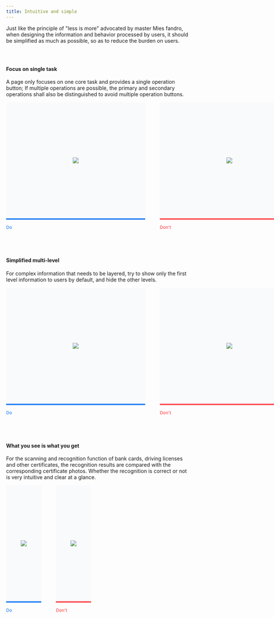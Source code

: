 ```yaml
---
title: Intuitive and simple
---
```


Just like the principle of "less is more" advocated by master Mies fandro, when designing the information and behavior processed by users, it should be simplified as much as possible, so as to reduce the burden on users.

<style>
h4 { margin-top: 60px !important; }
.doc-cutline-wrapper{display:-webkit-box;display:-ms-flexbox;display:flex}
.doc-cutline-wrapper:last-child { margin-bottom: 60px; }
.doc-cutline{position:relative;display:-webkit-inline-box;display:-ms-inline-flexbox;display:inline-flex;margin-bottom:42px;padding:40px;background:#F9FAFB;-webkit-box-sizing:border-box;box-sizing:border-box;-webkit-box-align:center;-ms-flex-align:center;align-items:center;-webkit-box-pack:center;-ms-flex-pack:center;justify-content:center;min-height:320px}
.doc-cutline:after{position:absolute;bottom:-32px;left:0;font-size:12px;font-weight:500}
.doc-cutline.do{margin-right:40px;border-bottom:solid 4px #2F86F6}
.doc-cutline.do:after{content:"Do";color:#2F86F6}
.doc-cutline.donot{border-bottom:solid 4px #FF5257}
.doc-cutline.donot:after{content:"Don't";color:#FF5257}
.doc-cutline-item{display:-webkit-box;display:-ms-flexbox;display:flex;-webkit-box-align:center;-ms-flex-align:center;align-items:center;-webkit-box-pack:center;-ms-flex-pack:center;justify-content:center}
.doc-cutline-item.horizon img{width:100%}
/* .doc-cutline-item.vertical img{width:auto;height:100%} */
@media (max-width:750px){.doc-cutline-wrapper{-webkit-box-orient:vertical;-webkit-box-direction:normal;-ms-flex-direction:column;flex-direction:column}
.doc-cutline.do{margin-right:0}
}
</style>

#### Focus on single task

A page only focuses on one core task and provides a single operation button; If multiple operations are possible, the primary and secondary operations shall also be distinguished to avoid multiple operation buttons.

<div class="doc-cutline-wrapper">
  <div class="doc-cutline do">
    <div class="doc-cutline-item vertical" style="width: 300px;">
      <img src="https://pt-starimg.didistatic.com/static/starimg/img/bVh1mXPP9r1643188890070.png">
    </div>
  </div>
  <div class="doc-cutline donot">
    <div class="doc-cutline-item vertical" style="width: 300px;">
      <img src="https://pt-starimg.didistatic.com/static/starimg/img/9R7BKLj8ak1643188890067.png">
    </div>
  </div>
</div>

#### Simplified multi-level

For complex information that needs to be layered, try to show only the first level information to users by default, and hide the other levels.

<div class="doc-cutline-wrapper">
  <div class="doc-cutline do">
    <div class="doc-cutline-item" style="width: 300px;">
      <img src="https://pt-starimg.didistatic.com/static/starimg/img/29KC3uQhEM1643188923160.png">
    </div>
  </div>
  <div class="doc-cutline donot">
    <div class="doc-cutline-item" style="width: 300px;">
      <img src="https://pt-starimg.didistatic.com/static/starimg/img/TFoFbaVGHJ1643188923185.png">
    </div>
  </div>
</div>

#### What you see is what you get

For the scanning and recognition function of bank cards, driving licenses and other certificates, the recognition results are compared with the corresponding certificate photos. Whether the recognition is correct or not is very intuitive and clear at a glance.

<div class="doc-cutline-wrapper">
  <div class="doc-cutline do">
    <div class="doc-cutline-item">
      <img src="https://pt-starimg.didistatic.com/static/starimg/img/FfSJRAtAsN1545826131586.jpg">
    </div>
  </div>
  <div class="doc-cutline donot">
    <div class="doc-cutline-item">
      <img src="https://pt-starimg.didistatic.com/static/starimg/img/P1V5PxTfZJ1545826131541.jpg">
    </div>
  </div>
</div>
